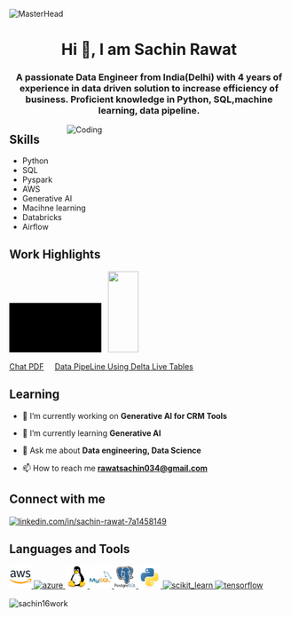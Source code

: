 ![MasterHead](https://miro.medium.com/v2/resize:fit:1100/format:webp/0*sH3g1buQpYZ9BPmJ.gif)
<h1 align="center">Hi 👋, I am Sachin Rawat</h1>
<h3 align="center">A passionate Data Engineer from India(Delhi) with 4 years of experience in data driven solution to increase efficiency of business. Proficient knowledge in Python, SQL,machine learning, data pipeline.</h3>
<img align="right" alt="Coding" width="400" src="https://cdn.dribbble.com/users/1162077/screenshots/3848914/programmer.gif">

## Skills
* Python
* SQL
* Pyspark
* AWS
* Generative AI
* Macihne learning
* Databricks
* Airflow

## Work Highlights
<div float="left">
  
  <img src="https://github.com/Sachindev16/ChatPDFs/blob/main/documents/demo.gif" width="33%" />
  &nbsp;
  <img src="https://github.com/Sachindev16/Data_Pipeline_using_Delta_Live_Tables/blob/main/documents/DLT_demo.gif" height="146" width="33%" padding-right:10px/>
  
  <a href="https://github.com/Sachindev16/ChatPDFs">Chat PDF</a>
  &nbsp;   &nbsp; 
  <a href="https://github.com/Sachindev16/Data_Pipeline_using_Delta_Live_Tables">Data PipeLine Using Delta Live Tables</a>

</div>

## Learning
- 🔭 I’m currently working on **Generative AI for CRM Tools**

- 🌱 I’m currently learning **Generative AI**

- 💬 Ask me about **Data engineering, Data Science**

- 📫 How to reach me **rawatsachin034@gmail.com**

## Connect with me
<p align="left">
<a href="https://linkedin.com/in/linkedin.com/in/sachin-rawat-7a1458149" target="blank"><img align="center" src="https://raw.githubusercontent.com/rahuldkjain/github-profile-readme-generator/master/src/images/icons/Social/linked-in-alt.svg" alt="linkedin.com/in/sachin-rawat-7a1458149" height="30" width="40" /></a>
</p>

## Languages and Tools
<p align="left"> <a href="https://aws.amazon.com" target="_blank" rel="noreferrer"> <img src="https://raw.githubusercontent.com/devicons/devicon/master/icons/amazonwebservices/amazonwebservices-original-wordmark.svg" alt="aws" width="40" height="40"/> </a> <a href="https://azure.microsoft.com/en-in/" target="_blank" rel="noreferrer"> <img src="https://www.vectorlogo.zone/logos/microsoft_azure/microsoft_azure-icon.svg" alt="azure" width="40" height="40"/> </a> <a href="https://www.linux.org/" target="_blank" rel="noreferrer"> <img src="https://raw.githubusercontent.com/devicons/devicon/master/icons/linux/linux-original.svg" alt="linux" width="40" height="40"/> </a> <a href="https://www.mysql.com/" target="_blank" rel="noreferrer"> <img src="https://raw.githubusercontent.com/devicons/devicon/master/icons/mysql/mysql-original-wordmark.svg" alt="mysql" width="40" height="40"/> </a> <a href="https://www.postgresql.org" target="_blank" rel="noreferrer"> <img src="https://raw.githubusercontent.com/devicons/devicon/master/icons/postgresql/postgresql-original-wordmark.svg" alt="postgresql" width="40" height="40"/> </a> <a href="https://www.python.org" target="_blank" rel="noreferrer"> <img src="https://raw.githubusercontent.com/devicons/devicon/master/icons/python/python-original.svg" alt="python" width="40" height="40"/> </a> <a href="https://scikit-learn.org/" target="_blank" rel="noreferrer"> <img src="https://upload.wikimedia.org/wikipedia/commons/0/05/Scikit_learn_logo_small.svg" alt="scikit_learn" width="40" height="40"/> </a> <a href="https://www.tensorflow.org" target="_blank" rel="noreferrer"> <img src="https://www.vectorlogo.zone/logos/tensorflow/tensorflow-icon.svg" alt="tensorflow" width="40" height="40"/> </a> </p>

<p><img align="center" src="https://github-readme-stats.vercel.app/api/top-langs?username=Sachindev16&show_icons=true&locale=en&layout=compact" alt="sachin16work" /></p>
